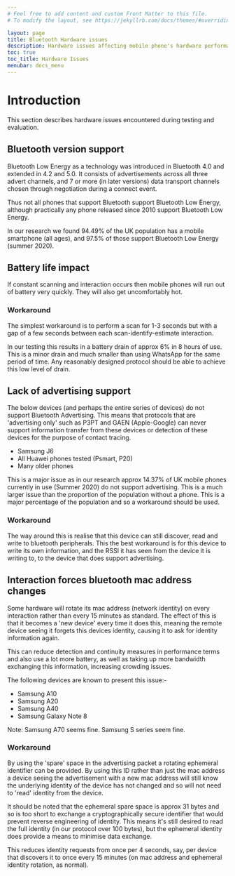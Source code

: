 ```yaml
---
# Feel free to add content and custom Front Matter to this file.
# To modify the layout, see https://jekyllrb.com/docs/themes/#overriding-theme-defaults

layout: page
title: Bluetooth Hardware issues
description: Hardware issues affecting mobile phone's hardware performance
toc: true
toc_title: Hardware Issues
menubar: docs_menu
---
```


# Introduction

This section describes hardware issues encountered during testing and 
evaluation.

## Bluetooth version support

Bluetooth Low Energy as a technology was introduced in Bluetooth 4.0 and 
extended in 4.2 and 5.0. It consists of advertisements across all three 
advert channels, and 7 or more (in later versions) data transport channels 
chosen through negotiation during a connect event.

Thus not all phones that support Bluetooth support Bluetooth Low Energy, 
although practically any phone released since 2010 support Bluetooth Low 
Energy.

In our research we found 94.49% of the UK population has a mobile smartphone 
(all ages), and 97.5% of those support Bluetooth Low Energy (summer 2020).

## Battery life impact

If constant scanning and interaction occurs then mobile phones will run 
out of battery very quickly. They will also get uncomfortably hot.

### Workaround

The simplest workaround is to perform a scan for 1-3 seconds but with a 
gap of a few seconds between each scan-identify-estimate interaction.

In our testing this results in a battery drain of approx 6% in 8 hours of 
use. This is a minor drain and much smaller than using WhatsApp for the 
same period of time. Any reasonably designed protocol should be able to 
achieve this low level of drain.

## Lack of advertising support

The below devices (and perhaps the entire series of devices) do not support 
Bluetooth Advertising. This means that protocols that are 'advertising only' 
such as P3PT and GAEN (Apple-Google) can never support information transfer 
from these devices or detection of these devices for the purpose of contact 
tracing.

- Samsung J6
- All Huawei phones tested (Psmart, P20)
- Many older phones

This is a major issue as in our research approx 14.37% of UK mobile phones 
currently in use (Summer 2020) do not support advertising. This is a much 
larger issue than the proportion of the population without a phone. This 
is a major percentage of the population and so a workaround should be used.

### Workaround

The way around this is realise that this device can still discover, read and 
write to bluetooth peripherals. This the best workaround is for this device 
to write its own information, and the RSSI it has seen from the device it 
is writing to, to the device that does support advertising.

## Interaction forces bluetooth mac address changes

Some hardware will rotate its mac address (network identity) on every interaction rather than
every 15 minutes as standard. The effect of this
is that it becomes a 'new device' every time it does this, meaning the remote device
seeing it forgets this devices identity, causing it to ask for identity information again. 

This can reduce
detection and continuity measures in performance terms and also use a lot more battery, as well
as taking up more bandwidth exchanging this information, increasing crowding issues.

The following devices are known to present this issue:-

- Samsung A10
- Samsung A20
- Samsung A40
- Samsung Galaxy Note 8

Note: Samsung A70 seems fine. Samsung S series seem fine.

### Workaround

By using the 'spare' space in the advertising packet a rotating ephemeral identifier can be provided. 
By using this ID rather than just the mac address a device seeing the advertisement with a new mac 
address will still know the underlying identity of the device has not changed and so will not 
need to 'read' identity from the device.

It should be noted that the ephemeral spare space is approx 31 bytes and so is too short to
exchange a cryptographically secure identifier that would prevent reverse engineering of identity.
This means it's still desired to read the full identity (in our protocol over 100 bytes), but
the ephemeral identity does provide a means to minimise data exchange.

This reduces identity requests from once per 4 seconds, say, per device that discovers it to once
every 15 minutes (on mac address and ephemeral identity rotation, as normal).
